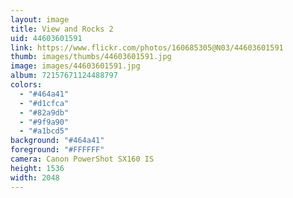 ```yaml
---
layout: image
title: View and Rocks 2
uid: 44603601591
link: https://www.flickr.com/photos/160685305@N03/44603601591
thumb: images/thumbs/44603601591.jpg
image: images/44603601591.jpg
album: 72157671124488797
colors: 
  - "#464a41"
  - "#d1cfca"
  - "#82a9db"
  - "#9f9a90"
  - "#a1bcd5"
background: "#464a41"
foreground: "#FFFFFF"
camera: Canon PowerShot SX160 IS
height: 1536
width: 2048
---
```


